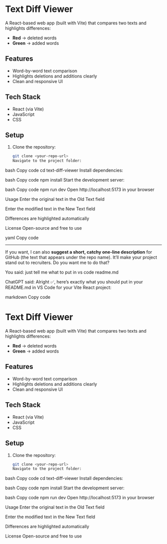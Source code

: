 # Text Diff Viewer

A React-based web app (built with Vite) that compares two texts and highlights differences:

- **Red** → deleted words
- **Green** → added words

## Features

- Word-by-word text comparison
- Highlights deletions and additions clearly
- Clean and responsive UI

## Tech Stack

- React (via Vite)
- JavaScript
- CSS

## Setup

1. Clone the repository:
   ```bash
   git clone <your-repo-url>
   Navigate to the project folder:
   ```

bash
Copy code
cd text-diff-viewer
Install dependencies:

bash
Copy code
npm install
Start the development server:

bash
Copy code
npm run dev
Open http://localhost:5173 in your browser

Usage
Enter the original text in the Old Text field

Enter the modified text in the New Text field

Differences are highlighted automatically

License
Open-source and free to use

yaml
Copy code

---

If you want, I can also **suggest a short, catchy one-line description** for GitHub (the text that appears under the repo name). It’ll make your project stand out to recruiters. Do you want me to do that?

You said:
just tell me what to put in vs code readme.md

ChatGPT said:
Alright ✅, here’s exactly what you should put in your README.md in VS Code for your Vite React project:

markdown
Copy code

# Text Diff Viewer

A React-based web app (built with Vite) that compares two texts and highlights differences:

- **Red** → deleted words
- **Green** → added words

## Features

- Word-by-word text comparison
- Highlights deletions and additions clearly
- Clean and responsive UI

## Tech Stack

- React (via Vite)
- JavaScript
- CSS

## Setup

1. Clone the repository:
   ```bash
   git clone <your-repo-url>
   Navigate to the project folder:
   ```

bash
Copy code
cd text-diff-viewer
Install dependencies:

bash
Copy code
npm install
Start the development server:

bash
Copy code
npm run dev
Open http://localhost:5173 in your browser

Usage
Enter the original text in the Old Text field

Enter the modified text in the New Text field

Differences are highlighted automatically

License
Open-source and free to use

